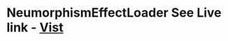 # NeumorphismEffectLoader See Live link - [Vist](https://thejaved.github.io/neumorphism-effect-loader/)
